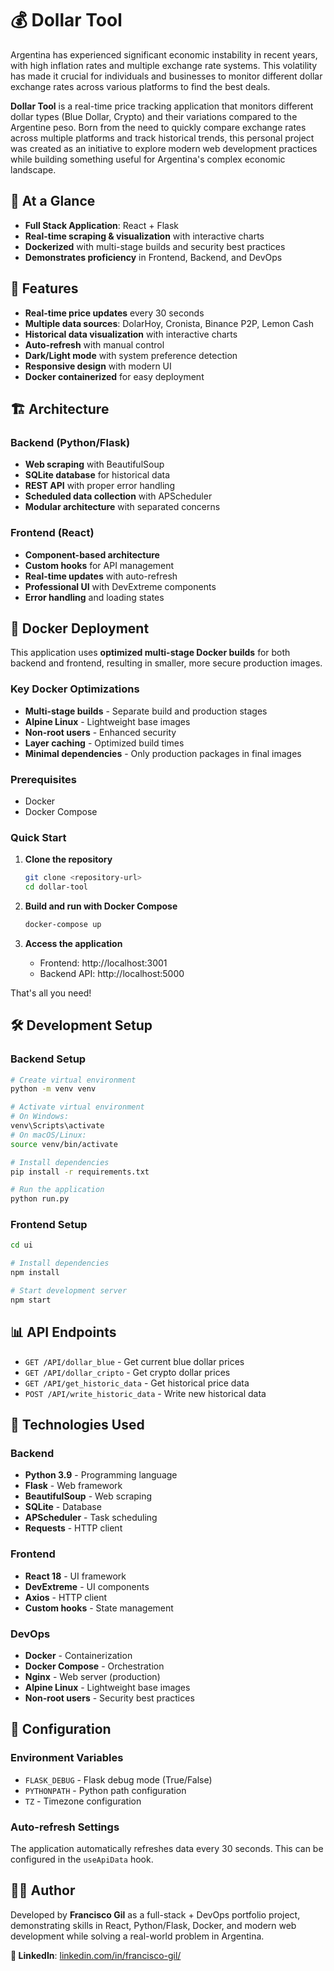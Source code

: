 # 💰 Dollar Tool

Argentina has experienced significant economic instability in recent years, with high inflation rates and multiple exchange rate systems. This volatility has made it crucial for individuals and businesses to monitor different dollar exchange rates across various platforms to find the best deals.

**Dollar Tool** is a real-time price tracking application that monitors different dollar types (Blue Dollar, Crypto) and their variations compared to the Argentine peso. Born from the need to quickly compare exchange rates across multiple platforms and track historical trends, this personal project was created as an initiative to explore modern web development practices while building something useful for Argentina's complex economic landscape.

## 🔎 At a Glance

- **Full Stack Application**: React + Flask
- **Real-time scraping & visualization** with interactive charts
- **Dockerized** with multi-stage builds and security best practices
- **Demonstrates proficiency** in Frontend, Backend, and DevOps

## 🚀 Features

- **Real-time price updates** every 30 seconds
- **Multiple data sources**: DolarHoy, Cronista, Binance P2P, Lemon Cash
- **Historical data visualization** with interactive charts
- **Auto-refresh** with manual control
- **Dark/Light mode** with system preference detection
- **Responsive design** with modern UI
- **Docker containerized** for easy deployment

## 🏗️ Architecture

### Backend (Python/Flask)
- **Web scraping** with BeautifulSoup
- **SQLite database** for historical data
- **REST API** with proper error handling
- **Scheduled data collection** with APScheduler
- **Modular architecture** with separated concerns

### Frontend (React)
- **Component-based architecture**
- **Custom hooks** for API management
- **Real-time updates** with auto-refresh
- **Professional UI** with DevExtreme components
- **Error handling** and loading states

## 🐳 Docker Deployment

This application uses **optimized multi-stage Docker builds** for both backend and frontend, resulting in smaller, more secure production images.

### Key Docker Optimizations
- **Multi-stage builds** - Separate build and production stages
- **Alpine Linux** - Lightweight base images
- **Non-root users** - Enhanced security
- **Layer caching** - Optimized build times
- **Minimal dependencies** - Only production packages in final images

### Prerequisites
- Docker
- Docker Compose

### Quick Start

1. **Clone the repository**
   ```bash
   git clone <repository-url>
   cd dollar-tool
   ```

2. **Build and run with Docker Compose**
   ```bash
   docker-compose up
   ```

3. **Access the application**
   - Frontend: http://localhost:3001
   - Backend API: http://localhost:5000

That's all you need!

## 🛠️ Development Setup

### Backend Setup
```bash
# Create virtual environment
python -m venv venv

# Activate virtual environment
# On Windows:
venv\Scripts\activate
# On macOS/Linux:
source venv/bin/activate

# Install dependencies
pip install -r requirements.txt

# Run the application
python run.py
```

### Frontend Setup
```bash
cd ui

# Install dependencies
npm install

# Start development server
npm start
```

## 📊 API Endpoints

- `GET /API/dollar_blue` - Get current blue dollar prices
- `GET /API/dollar_cripto` - Get crypto dollar prices
- `GET /API/get_historic_data` - Get historical price data
- `POST /API/write_historic_data` - Write new historical data

## 🎯 Technologies Used

### Backend
- **Python 3.9** - Programming language
- **Flask** - Web framework
- **BeautifulSoup** - Web scraping
- **SQLite** - Database
- **APScheduler** - Task scheduling
- **Requests** - HTTP client

### Frontend
- **React 18** - UI framework
- **DevExtreme** - UI components
- **Axios** - HTTP client
- **Custom hooks** - State management

### DevOps
- **Docker** - Containerization
- **Docker Compose** - Orchestration
- **Nginx** - Web server (production)
- **Alpine Linux** - Lightweight base images
- **Non-root users** - Security best practices


## 🔧 Configuration

### Environment Variables
- `FLASK_DEBUG` - Flask debug mode (True/False)
- `PYTHONPATH` - Python path configuration
- `TZ` - Timezone configuration

### Auto-refresh Settings
The application automatically refreshes data every 30 seconds. This can be configured in the `useApiData` hook.


## 👨‍💻 Author

Developed by **Francisco Gil** as a full-stack + DevOps portfolio project, demonstrating skills in React, Python/Flask, Docker, and modern web development while solving a real-world problem in Argentina.

**💼 LinkedIn**: [linkedin.com/in/francisco-gil/](https://linkedin.com/in/francisco-gil/)


